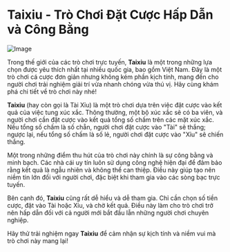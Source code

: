 # Taixiu - Trò Chơi Đặt Cược Hấp Dẫn và Công Bằng

![Image](https://github.com/user-attachments/assets/bd51ea9f-0666-407b-a7a7-98ead6de688c)

Trong thế giới của các trò chơi trực tuyến, **Taixiu** là một trong những lựa chọn được yêu thích nhất tại nhiều quốc gia, bao gồm Việt Nam. Đây là một trò chơi cá cược đơn giản nhưng không kém phần kịch tính, mang đến cho người chơi trải nghiệm giải trí vừa nhanh chóng vừa thú vị. Hãy cùng khám phá chi tiết về trò chơi này nhé!

**Taixiu** (hay còn gọi là Tài Xỉu) là một trò chơi dựa trên việc đặt cược vào kết quả của việc tung xúc xắc. Thông thường, một bộ xúc xắc sẽ có ba viên, và người chơi cần đặt cược vào kết quả tổng số chấm trên các mặt xúc xắc. Nếu tổng số chấm là số chẵn, người chơi đặt cược vào "Tài" sẽ thắng; ngược lại, nếu tổng số chấm là số lẻ, người chơi đặt cược vào "Xỉu" sẽ chiến thắng.

Một trong những điểm thu hút của trò chơi này chính là sự công bằng và minh bạch. Các nhà cái uy tín luôn sử dụng công nghệ hiện đại để đảm bảo rằng kết quả là ngẫu nhiên và không thể can thiệp. Điều này giúp tạo nên niềm tin lớn đối với người chơi, đặc biệt khi tham gia vào các sòng bạc trực tuyến.

Bên cạnh đó, **Taixiu** cũng rất dễ hiểu và dễ tham gia. Chỉ cần chọn số tiền cược, đặt vào Tài hoặc Xỉu, và chờ kết quả. Điều này làm cho trò chơi trở nên hấp dẫn đối với cả người mới bắt đầu lẫn những người chơi chuyên nghiệp.

Hãy thử trải nghiệm ngay **Taixiu** để cảm nhận sự kịch tính và niềm vui mà trò chơi này mang lại!
